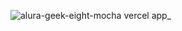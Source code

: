 ![alura-geek-eight-mocha vercel app_](https://github.com/user-attachments/assets/bf5d0a4e-cd10-4bc9-a78c-5e906b6cb33c)
